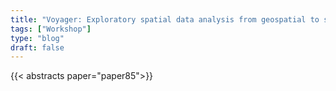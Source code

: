 ```yaml
---
title: "Voyager: Exploratory spatial data analysis from geospatial to spatial -omics**"
tags: ["Workshop"]
type: "blog"
draft: false
---
```


{{< abstracts paper="paper85">}}


